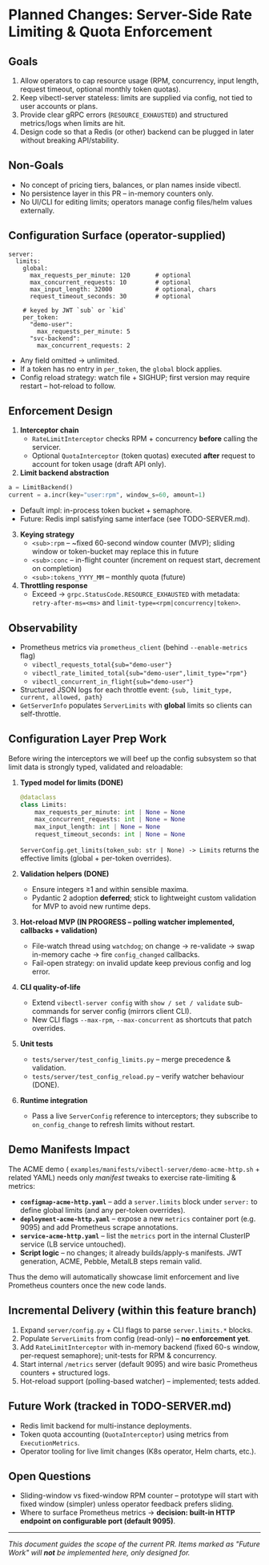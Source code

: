 # Planned Changes: Server-Side Rate Limiting & Quota Enforcement

## Goals

1. Allow operators to cap resource usage (RPM, concurrency, input length, request timeout, optional monthly token quotas).
2. Keep vibectl-server stateless: limits are supplied via config, not tied to user accounts or plans.
3. Provide clear gRPC errors (`RESOURCE_EXHAUSTED`) and structured metrics/logs when limits are hit.
4. Design code so that a Redis (or other) backend can be plugged in later without breaking API/stability.

## Non-Goals

* No concept of pricing tiers, balances, or plan names inside vibectl.
* No persistence layer in this PR – in-memory counters only.
* No UI/CLI for editing limits; operators manage config files/helm values externally.

## Configuration Surface (operator-supplied)

```
server:
  limits:
    global:
      max_requests_per_minute: 120       # optional
      max_concurrent_requests: 10        # optional
      max_input_length: 32000            # optional, chars
      request_timeout_seconds: 30        # optional

    # keyed by JWT `sub` or `kid`
    per_token:
      "demo-user":
        max_requests_per_minute: 5
      "svc-backend":
        max_concurrent_requests: 2
```

* Any field omitted → unlimited.
* If a token has no entry in `per_token`, the `global` block applies.
* Config reload strategy: watch file + SIGHUP; first version may require restart – hot-reload to follow.

## Enforcement Design

1. **Interceptor chain**
   * `RateLimitInterceptor` checks RPM + concurrency **before** calling the servicer.
   * Optional `QuotaInterceptor` (token quotas) executed **after** request to account for token usage (draft API only).
2. **Limit backend abstraction**

```python
a = LimitBackend()
current = a.incr(key="user:rpm", window_s=60, amount=1)
```

* Default impl: in-process token bucket + semaphore.
* Future: Redis impl satisfying same interface (see TODO-SERVER.md).

3. **Keying strategy**
   * `<sub>:rpm`   – ~fixed 60-second window counter (MVP); sliding window or token-bucket may replace this in future
   * `<sub>:conc`  – in-flight counter (increment on request start, decrement on completion)
   * `<sub>:tokens_YYYY_MM` – monthly quota (future)
4. **Throttling response**
   * Exceed → `grpc.StatusCode.RESOURCE_EXHAUSTED` with metadata: `retry-after-ms=<ms>` and `limit-type=<rpm|concurrency|token>`.

## Observability

* Prometheus metrics via `prometheus_client` (behind `--enable-metrics` flag)
  * `vibectl_requests_total{sub="demo-user"}`
  * `vibectl_rate_limited_total{sub="demo-user",limit_type="rpm"}`
  * `vibectl_concurrent_in_flight{sub="demo-user"}`
* Structured JSON logs for each throttle event: `{sub, limit_type, current, allowed, path}`
* `GetServerInfo` populates `ServerLimits` with **global** limits so clients can self-throttle.

## Configuration Layer Prep Work

Before wiring the interceptors we will beef up the config subsystem so that limit data is strongly typed, validated and reloadable:

1. **Typed model for limits (DONE)**

   ```python
   @dataclass
   class Limits:
       max_requests_per_minute: int | None = None
       max_concurrent_requests: int | None = None
       max_input_length: int | None = None
       request_timeout_seconds: int | None = None
   ```

   `ServerConfig.get_limits(token_sub: str | None) -> Limits` returns the effective limits (global + per-token overrides).
2. **Validation helpers (DONE)**
   * Ensure integers ≥1 and within sensible maxima.
   * Pydantic 2 adoption **deferred**; stick to lightweight custom validation for MVP to avoid new runtime deps.
3. **Hot-reload MVP (IN PROGRESS – polling watcher implemented, callbacks + validation)**
   * File-watch thread using `watchdog`; on change → re-validate → swap in-memory cache → fire `config_changed` callbacks.
   * Fail-open strategy: on invalid update keep previous config and log error.
4. **CLI quality-of-life**
   * Extend `vibectl-server config` with `show / set / validate` sub-commands for server config (mirrors client CLI).
   * New CLI flags `--max-rpm`, `--max-concurrent` as shortcuts that patch overrides.
5. **Unit tests**
   * `tests/server/test_config_limits.py` – merge precedence & validation.
   * `tests/server/test_config_reload.py` – verify watcher behaviour (DONE).
6. **Runtime integration**
   * Pass a live `ServerConfig` reference to interceptors; they subscribe to `on_config_change` to refresh limits without restart.

## Demo Manifests Impact

The ACME demo ( `examples/manifests/vibectl-server/demo-acme-http.sh`  + related YAML) needs only *manifest* tweaks to exercise rate-limiting & metrics:

* **`configmap-acme-http.yaml`** – add a `server.limits` block under `server:` to define global limits (and any per-token overrides).
* **`deployment-acme-http.yaml`** – expose a new `metrics` container port (e.g. 9095) and add Prometheus scrape annotations.
* **`service-acme-http.yaml`** – list the `metrics` port in the internal ClusterIP service (LB service untouched).
* **Script logic** – no changes; it already builds/apply-s manifests. JWT generation, ACME, Pebble, MetalLB steps remain valid.

Thus the demo will automatically showcase limit enforcement and live Prometheus counters once the new code lands.

## Incremental Delivery (within this feature branch)

1. Expand `server/config.py` + CLI flags to parse `server.limits.*` blocks.
2. Populate `ServerLimits` from config (read-only) – **no enforcement yet**.
3. Add `RateLimitInterceptor` with in-memory backend (fixed 60-s window, per-request semaphore); unit-tests for RPM & concurrency.
4. Start internal `/metrics` server (default 9095) and wire basic Prometheus counters + structured logs.
5. Hot-reload support (polling-based watcher) – implemented; tests added.

## Future Work (tracked in TODO-SERVER.md)

* Redis limit backend for multi-instance deployments.
* Token quota accounting (`QuotaInterceptor`) using metrics from `ExecutionMetrics`.
* Operator tooling for live limit changes (K8s operator, Helm charts, etc.).

## Open Questions

* Sliding-window vs fixed-window RPM counter – prototype will start with fixed window (simpler) unless operator feedback prefers sliding.
* Where to surface Prometheus metrics → **decision: built-in HTTP endpoint on configurable port (default 9095)**.

---
*This document guides the scope of the current PR. Items marked as "Future Work" will **not** be implemented here, only designed for.*

